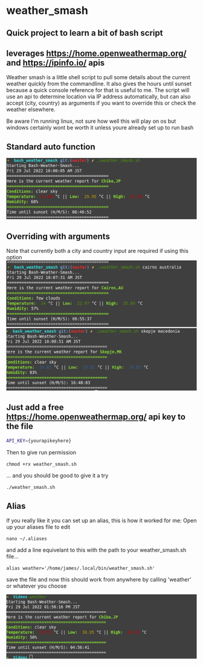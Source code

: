 # weather_smash
## Quick project to learn a bit of bash script 
## leverages https://home.openweathermap.org/ and https://ipinfo.io/ apis

Weather smash is a little shell script to pull some details about the current weather quickly from the commandline. It also gives the
hours until sunset because a quick console reference for that is useful to me. The script will use an api to determine location via IP address
automatically, but can also accept (city, country) as arguments if you want to override this or check the weather elsewhere.

Be aware I'm running linux, not sure how well this will play on os but windows certainly wont be worth it unless youre already set up to run bash

## Standard auto function
![alt text here](https://github.com/Jimreed91/weather_smash/blob/6cbebf116daf96bda4f936207b84bc7c50a319b6/demo_images/auto_chiba.png)
## Overriding with arguments
Note that currently both a city and country input are required if using this option
![alt text here](https://github.com/Jimreed91/weather_smash/blob/6cbebf116daf96bda4f936207b84bc7c50a319b6/demo_images/cairns.png)
![alt text here](https://github.com/Jimreed91/weather_smash/blob/6cbebf116daf96bda4f936207b84bc7c50a319b6/demo_images/skopje.png)

## Just add a free https://home.openweathermap.org/ api key to the file
``` bash
API_KEY={yourapikeyhere}
```
Then to give run permission
``` shell
chmod +rx weather_smash.sh
```
... and you should be good to give it a try

```
./weather_smash.sh
```

## Alias
If you really like it you can set up an alias, this is how it worked for me:
Open up your aliases file to edit
```
nano ~/.aliases
```
and add a line equivelant to this with the path to your weather_smash.sh file...

```
alias weather='/home/james/.local/bin/weather_smash.sh'
```
save the file and now this should work from anywhere by calling 'weather' or whatever you choose

![alt-text](https://github.com/Jimreed91/weather_smash/blob/7b670c4d7044b7d464aa19d1c51d946aa45d591b/demo_images/ALIAS.png)

